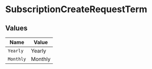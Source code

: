 # SubscriptionCreateRequestTerm


## Values

| Name      | Value     |
| --------- | --------- |
| `Yearly`  | Yearly    |
| `Monthly` | Monthly   |